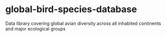 # global-bird-species-database
Data library covering global avian diversity across all inhabited continents and major ecological groups
